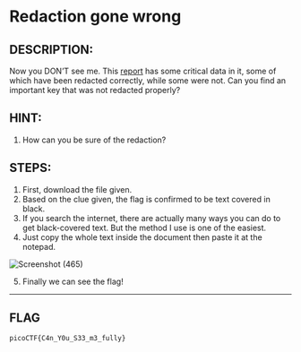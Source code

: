 # Redaction gone wrong
## DESCRIPTION:
Now you DON’T see me. 
This [report](https://github.com/jon-brandy/CTF-WRITE-UP/blob/65ab1c1591872ed5cc074ad4cf1c1fe8f5a97413/Asset/Redaction%20gone%20wrong/Financial_Report_for_ABC_Labs.pdf) has some critical data in it, some of which have been redacted correctly, while some were not. 
Can you find an important key that was not redacted properly?
## HINT:
1. How can you be sure of the redaction?
## STEPS:
1. First, download the file given.
2. Based on the clue given, the flag is confirmed to be text covered in black.
3. If you search the internet, there are actually many ways you can do to get black-covered text. But the method I use is one of the easiest.
4. Just copy the whole text inside the document then paste it at the notepad.

![Screenshot (465)](https://user-images.githubusercontent.com/70703371/174810159-e7e6604e-fe03-4667-aee7-b8695b817589.png)

5. Finally we can see the flag!


--- 
## FLAG
```
picoCTF{C4n_Y0u_S33_m3_fully}
```
